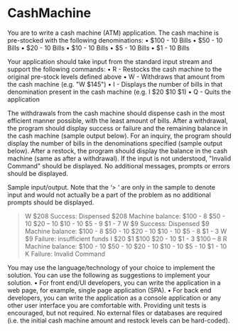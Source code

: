 # CashMachine
You are to write a cash machine (ATM) application. The cash machine is pre-stocked with the following denominations:
 • $100 - 10 Bills
 • $50 - 10 Bills
 • $20 - 10 Bills
 • $10 - 10 Bills
 • $5 - 10 Bills
 • $1 - 10 Bills

Your application should take input from the standard input stream and support the following commands:
• R - Restocks the cash machine to the original pre-stock levels defined above 
• W<dollar amount>   - Withdraws that amount from the cash machine (e.g. "W $145") 
• I<denominations>   - Displays the number of bills in that denomination present in the cash machine (e.g. I $20 $10 $1) 
• Q - Quits the application

The withdrawals from the cash machine should dispense cash in the most efficient manner possible, with the least amount of bills.  After a withdrawal, the program should display success or failure and the remaining balance in the cash machine (sample output below).  For an inquiry, the program should display the number of bills in the denominations specified (sample output below).  After a restock, the program should display the balance in the cash machine (same as after a withdrawal).  If the input is not understood, "Invalid Command" should be displayed.  No additional messages, prompts or errors should be displayed.

Sample input/output.  Note that the ‘> ‘ are only in the sample to denote input and would not actually be a part of the problem as no additional prompts should be displayed.
> W $208
Success: Dispensed $208
Machine balance:
$100 - 8
$50 - 10
$20 – 10
$10 - 10
$5 - 9
$1 - 7
> W $9
Success: Dispensed $9
Machine balance:
$100 - 8
$50 - 10
$20 - 10
$10 - 10
$5 - 8
$1 - 3
> W $9
Failure: insufficient funds
> I $20 $1 $100
$20 - 10
$1 - 3
$100 – 8
> R
Machine balance:
$100 - 10
$50 - 10
$20 - 10
$10 - 10
$5 - 10
$1 - 10
> K
Failure: Invalid Command

You may use the language/technology of your choice to implement the solution. You can use the following as suggestions to implement your solution.
•	For front end/UI developers, you can write the application in a web page, for example, single page application (SPA).
•	For back end developers, you can write the application as a console application or any other user interface you are comfortable with.
Providing unit tests is encouraged, but not required.  No external files or databases are required (i.e. the initial cash machine amount and restock levels can be hard-coded).
